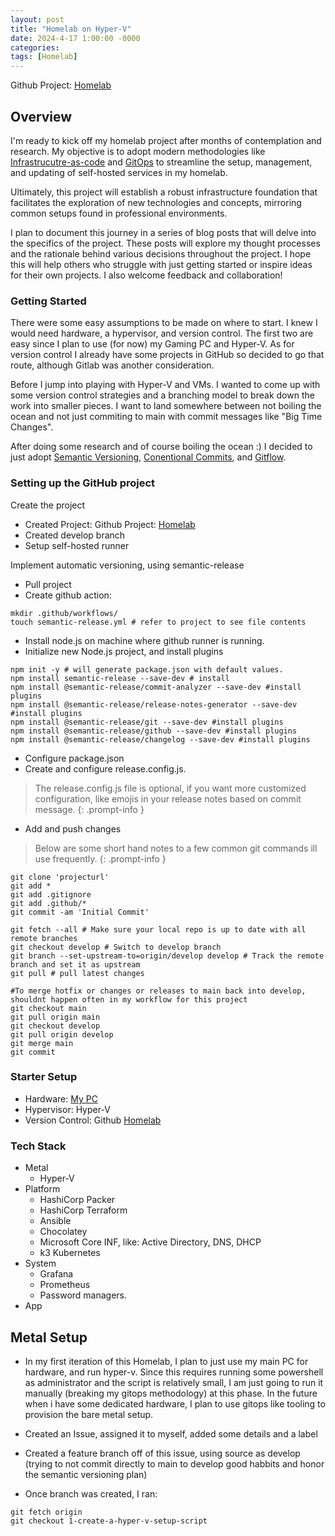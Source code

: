 ```yaml
---
layout: post
title: "Homelab on Hyper-V"
date: 2024-4-17 1:00:00 -0000
categories:
tags: [Homelab]
---
```


Github Project: [Homelab](https://github.com/jacobbweber/homelab)

## Overview

I'm ready to kick off my homelab project after months of contemplation and research. My objective is to adopt modern methodologies like [Infrastrucutre-as-code](https://en.wikipedia.org/wiki/Infrastructure_as_code) and [GitOps](https://codefresh.io/learn/gitops/#:~:text=GitOps%20is%20an%20operational%20framework,infrastructure%20and%20manages%20software%20deployment.) to streamline the setup, management, and updating of self-hosted services in my homelab.

Ultimately, this project will establish a robust infrastructure foundation that facilitates the exploration of new technologies and concepts, mirroring common setups found in professional environments.

I plan to document this journey in a series of blog posts that will delve into the specifics of the project. These posts will explore my thought processes and the rationale behind various decisions throughout the project. I hope this will help others who struggle with just getting started or inspire ideas for their own projects. I also welcome feedback and collaboration! 

### Getting Started

There were some easy assumptions to be made on where to start. I knew I would need hardware, a hypervisor, and version control. The first two are easy since I plan to use (for now) my Gaming PC and Hyper-V. As for version control I already have some projects in GitHub so decided to go that route, although Gitlab was another consideration.

Before I jump into playing with Hyper-V and VMs. I wanted to come up with some version control strategies and a branching model to break down the work into smaller pieces. I want to land somewhere between not boiling the ocean and not just commiting to main with commit messages like "Big Time Changes".

After doing some research and of course boiling the ocean :) I decided to just adopt [Semantic Versioning](https://semver.org/), [Conentional Commits](https://www.conventionalcommits.org/en/v1.0.0/), and [Gitflow](https://www.atlassian.com/git/tutorials/comparing-workflows/gitflow-workflow).

### Setting up the GitHub project

Create the project

- Created Project: Github Project: [Homelab](https://github.com/jacobbweber/homelab)
- Created develop branch
- Setup self-hosted runner

Implement automatic versioning, using semantic-release

- Pull project
- Create github action:
```shell
mkdir .github/workflows/
touch semantic-release.yml # refer to project to see file contents
```
- Install node.js on machine where github runner is running.
- Initialize new Node.js project, and install plugins

```shell
npm init -y # will generate package.json with default values.
npm install semantic-release --save-dev # install
npm install @semantic-release/commit-analyzer --save-dev #install plugins
npm install @semantic-release/release-notes-generator --save-dev #install plugins
npm install @semantic-release/git --save-dev #install plugins
npm install @semantic-release/github --save-dev #install plugins
npm install @semantic-release/changelog --save-dev #install plugins
```
- Configure package.json
- Create and configure release.config.js.
> The release.config.js file is optional, if you want more customized configuration, like emojis in your release notes based on commit message.
{: .prompt-info }
- Add and push changes

>Below are some short hand notes to a few common git commands ill use frequently.
{: .prompt-info }
```shell
git clone 'projecturl'
git add *
git add .gitignore
git add .github/*
git commit -am 'Initial Commit'

git fetch --all # Make sure your local repo is up to date with all remote branches
git checkout develop # Switch to develop branch
git branch --set-upstream-to=origin/develop develop # Track the remote branch and set it as upstream
git pull # pull latest changes

#To merge hotfix or changes or releases to main back into develop, shouldnt happen often in my workflow for this project
git checkout main
git pull origin main
git checkout develop
git pull origin develop
git merge main
git commit
```

### Starter Setup

- Hardware: [My PC](https://jacobbweber.com/my-office/#setup)
- Hypervisor: Hyper-V
- Version Control: Github [Homelab](https://github.com/jacobbweber/homelab)

### Tech Stack

- Metal
    - Hyper-V
- Platform
    - HashiCorp Packer
    - HashiCorp Terraform
    - Ansible
    - Chocolatey
    - Microsoft Core INF, like: Active Directory, DNS, DHCP
    - k3 Kubernetes
- System
    - Grafana
    - Prometheus
    - Password managers.
- App

## Metal Setup

- In my first iteration of this Homelab, I plan to just use my main PC for hardware, and run hyper-v. Since this requires running some powershell as administrator and the script is relatively small, I am just going to run it manually (breaking my gitops methodology) at this phase. In the future when i have some dedicated hardware, I plan to use gitops like tooling to provision the bare metal setup.

- Created an Issue, assigned it to myself, added some details and a label
- Created a feature branch off of this issue, using source as develop (trying to not commit directly to main to develop good habbits and honor the semantic versioning plan)
- Once branch was created, I ran:

```shell
git fetch origin
git checkout 1-create-a-hyper-v-setup-script
```